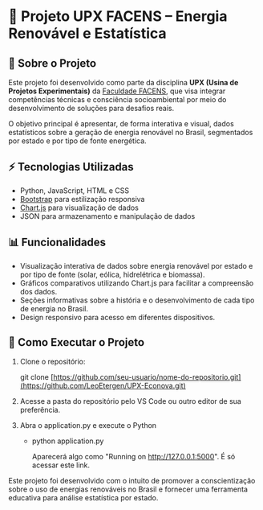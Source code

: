 # 🌱 Projeto UPX FACENS – Energia Renovável e Estatística

## 📘 Sobre o Projeto

Este projeto foi desenvolvido como parte da disciplina **UPX (Usina de Projetos Experimentais)** da [Faculdade FACENS](https://facens.br/), que visa integrar competências técnicas e consciência socioambiental por meio do desenvolvimento de soluções para desafios reais.

O objetivo principal é apresentar, de forma interativa e visual, dados estatísticos sobre a geração de energia renovável no Brasil, segmentados por estado e por tipo de fonte energética.

## ⚡ Tecnologias Utilizadas

- Python, JavaScript, HTML e CSS
- [Bootstrap](https://getbootstrap.com/) para estilização responsiva
- [Chart.js](https://www.chartjs.org/) para visualização de dados
- JSON para armazenamento e manipulação de dados

## 📊 Funcionalidades

- Visualização interativa de dados sobre energia renovável por estado e por tipo de fonte (solar, eólica, hidrelétrica e biomassa).
- Gráficos comparativos utilizando Chart.js para facilitar a compreensão dos dados.
- Seções informativas sobre a história e o desenvolvimento de cada tipo de energia no Brasil.
- Design responsivo para acesso em diferentes dispositivos.

## 🚀 Como Executar o Projeto

1. Clone o repositório:

   git clone [https://github.com/seu-usuario/nome-do-repositorio.git](https://github.com/LeoEtergen/UPX-Econova.git)

2. Acesse a pasta do repositório pelo VS Code ou outro editor de sua preferência.

3. Abra o application.py e execute o Python 

   - python application.py

     Aparecerá algo como "Running on http://127.0.0.1:5000". É só acessar este link.


Este projeto foi desenvolvido com o intuito de promover a conscientização sobre o uso de energias renováveis no Brasil e fornecer uma ferramenta educativa para análise estatística por estado.
